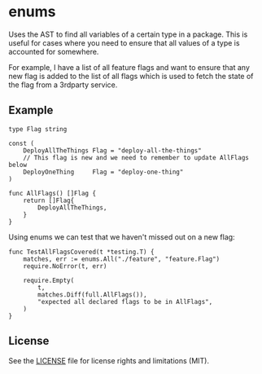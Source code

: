 enums
=====

Uses the AST to find all variables of a certain type in a package. 
This is useful for cases where you need to ensure that all values 
of a type is accounted for somewhere.

For example, I have a list of all feature flags and want to ensure
that any new flag is added to the list of all flags which is used to
fetch the state of the flag from a 3rdparty service.

## Example

```golang
type Flag string

const (
    DeployAllTheThings Flag = "deploy-all-the-things"
    // This flag is new and we need to remember to update AllFlags below
    DeployOneThing     Flag = "deploy-one-thing"
)

func AllFlags() []Flag {
    return []Flag{
        DeployAllTheThings,
    }
}
```

Using enums we can test that we haven't missed out on a new flag:

```golang
func TestAllFlagsCovered(t *testing.T) {
    matches, err := enums.All("./feature", "feature.Flag")
    require.NoError(t, err)

    require.Empty(
        t,
        matches.Diff(full.AllFlags()),
        "expected all declared flags to be in AllFlags",
    )
}
```

## License

See the [LICENSE](LICENSE.txt) file for license rights and limitations (MIT).
